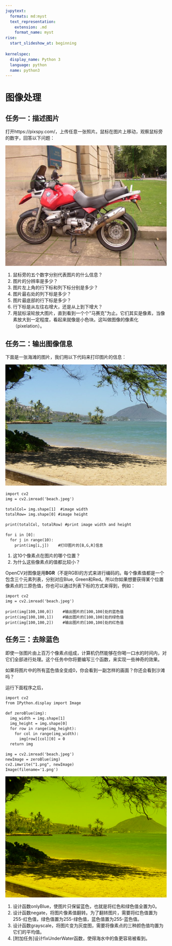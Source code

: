 ```yaml
---
jupytext:
  formats: md:myst
  text_representation:
    extension: .md
    format_name: myst
rise:
  start_slideshow_at: beginning

kernelspec:
  display_name: Python 3
  language: python
  name: python3
---
```


# 图像处理 #

## 任务一：描述图片 ##

打开https://pixspy.com/，上传任意一张照片。鼠标在图片上移动，观察鼠标旁的数字，回答以下问题：

![motor](motorcycle.png)

1. 鼠标旁的五个数字分别代表图片的什么信息？
2. 图片的分辨率是多少？
3. 图片左上角的行下标和列下标分别是多少？
4. 图片最右处的列下标是多少？
5. 图片最底部的行下标是多少？
6. 行下标是从左往右增大，还是从上到下增大？
7. 用鼠标滚轮放大图片，直到看到一个个"马赛克"为止。它们其实是像素，当像素放大到一定程度，看起来就像是小色块。这叫做图像的像素化（pixelation）。

## 任务二：输出图像信息 ##

下面是一张海滩的图片，我们用以下代码来打印图片的信息：

![beach](beach.jpeg)

```{code-cell} python3
import cv2
img = cv2.imread('beach.jpeg') 

totalCol= img.shape[1]  #image width
totalRow= img.shape[0] #image height

print(totalCol, totalRow) #print image width and height

for i in [0]:
  for j in range(10):
    print(img[i,j])    #打印图片的[B,G,R]信息
```
1. 这10个像素点在图片的哪个位置？
2. 为什么这些像素点的值都比较小？

OpenCV对图像是用**BGR**（不是RGB)的方式来进行编码的。每个像素值都是一个包含三个元素列表，分别对应Blue, Green和Red。所以你如果想要获得某个位置像素点的三原色值，你也可以通过列表下标的方式来得到，例如：

```{code-cell} python3
import cv2
img = cv2.imread('beach.jpeg') 

print(img[100,100,0])    #输出图片的[100,100]处的蓝色值
print(img[100,100,1])    #输出图片的[100,100]处的绿色值
print(img[100,100,2])    #输出图片的[100,100]处的红色值

```

## 任务三：去除蓝色 ##

即使一张图片由上百万个像素点组成，计算机仍然能够在你喝一口水的时间内，对它们全部进行处理。这个任务中你将要编写三个函数，来实现一些神奇的效果。

如果将图片中的所有蓝色值全变成0，你会看到一副怎样的画面？你还会看到沙滩吗？

运行下面程序之后，

```{code-cell} python3
import cv2
from IPython.display import Image

def zeroBlue(img):
  img_width = img.shape[1]  
  img_height = img.shape[0] 
  for row in range(img_height):
    for col in range(img_width):
      img[row][col][0] = 0
  return img

img = cv2.imread('beach.jpeg')
newImage = zeroBlue(img)
cv2.imwrite("1.png", newImage)
Image(filename='1.png') 
```

![beach_1](1.png)

1. 设计函数onlyBlue，使图片只保留蓝色，也就是将红色和绿色值全置为0。
2. 设计函数negate，将图片像素值翻转。为了翻转图片，需要将红色值置为255-红色值，绿色值置为255-绿色值，蓝色值置为255-蓝色值。
3. 设计函数grayscale，将图片变为灰度图，需要将像素点的三种颜色值均置为它们的平均值。
4. [附加任务]设计fixUnderWater函数，使得海水中的鱼更容易被看到。
